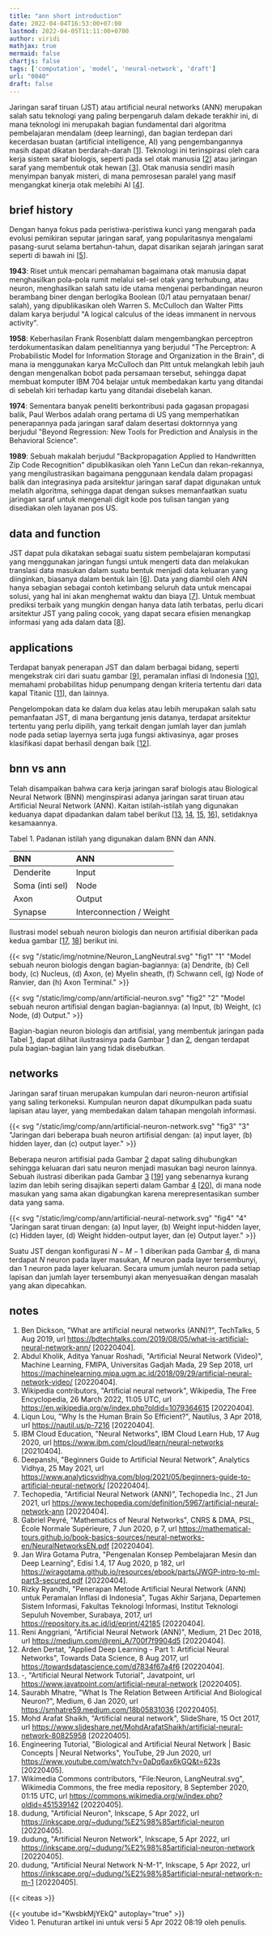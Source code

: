 ```yaml
---
title: "ann short introduction"
date: 2022-04-04T16:53:00+07:00
lastmod: 2022-04-05T11:11:00+0700
author: viridi
mathjax: true
mermaid: false
chartjs: false
tags: ['computation', 'model', 'neural-network', 'draft']
url: "0040"
draft: false
---
```

Jaringan saraf tiruan (JST) atau artificial neural networks (ANN) merupakan salah satu teknologi yang paling berpengaruh dalam dekade terakhir ini, di mana teknologi ini merupakah bagian fundamental dari algoritma pembelajaran mendalam (deep learning), dan bagian terdepan dari kecerdasan buatan (artificial intelligence, AI) yang pengembangannya masih dapat dikatan berdarah-darah [[1](#r01)]. Teknologi ini terinspirasi oleh cara kerja sistem saraf biologis, seperti pada sel otak manusia [[2](#r02)] atau jaringan saraf yang membentuk otak hewan [[3](#r03)]. Otak manusia sendiri masih menyimpan banyak misteri, di mana pemrosesan paralel yang masif mengangkat kinerja otak melebihi AI [[4](#r04)].


## brief history
Dengan hanya fokus pada peristiwa-peristiwa kunci yang mengarah pada evolusi pemikiran seputar jaringan saraf, yang popularitasnya mengalami pasang-surut selama bertahun-tahun, dapat disarikan sejarah jaringan sarat seperti di bawah ini [[5](#r05)].

**1943**: Riset untuk mencari pemahaman bagaimana otak manusia dapat menghasilkan pola-pola rumit melalui sel-sel otak yang terhubung, atau neuron, menghasilkan salah satu ide utama mengenai perbandingan neuron berambang biner dengan berlogika Boolean (0/1 atau pernyataan benar<wbr>/<wbr>salah), yang dipublikasikan oleh Warren S. McCulloch dan Walter Pitts dalam karya berjudul "A logical calculus of the ideas immanent in nervous activity".

**1958**: Keberhasilan Frank Rosenblatt dalam mengembangkan perceptron terdokumentasikan dalam penelitiannya yang berjudul "The Perceptron: A Probabilistic Model for Information Storage and Organization in the Brain", di mana ia menggunakan karya McCulloch dan Pitt untuk melangkah lebih jauh dengan mengenalkan bobot pada persamaan tersebut, sehingga dapat membuat komputer IBM 704 belajar untuk membedakan kartu yang ditandai di sebelah kiri terhadap kartu yang ditandai disebelah kanan.

**1974**: Sementara banyak peneliti berkontribusi pada gagasan propagasi balik, Paul Werbos adalah orang pertama di US yang memperhatikan penerapannya pada jaringan saraf dalam desertasi doktornnya yang berjudul "Beyond Regression: New Tools for Prediction and Analysis in the Behavioral Science".

**1989**: Sebuah makalah berjudul "Backpropagation Applied to Handwritten Zip Code Recognition" dipublikasikan oleh Yann LeCun dan rekan-rekannya, yang mengilustrasikan bagaimana penggunaan kendala dalam propagasi balik dan integrasinya pada arsitektur jaringan saraf dapat digunakan untuk melatih algoritma, sehingga dapat dengan sukses memanfaatkan suatu jaringan saraf untuk mengenali digit kode pos tulisan tangan yang disediakan oleh layanan pos US.


## data and function
JST dapat pula dikatakan sebagai suatu sistem pembelajaran komputasi yang menggunakan jaringan fungsi untuk mengerti data dan melakukan translasi data masukan dalam suatu bentuk menjadi data keluaran yang diinginkan, biasanya dalam bentuk lain [[6](#r06)]. Data yang diambil oleh ANN hanya sebagian sebagai contoh ketimbang seluruh data untuk mencapai solusi, yang hal ini akan menghemat waktu dan biaya [[7](#r07)]. Untuk membuat prediksi terbaik yang mungkin dengan hanya data latih terbatas, perlu dicari arsitektur JST yang paling cocok, yang dapat secara efisien menangkap informasi yang ada dalam data [[8](#r08)].


## applications
Terdapat banyak penerapan JST dan dalam berbagai bidang, seperti mengekstrak ciri dari suatu gambar [[9](#r09)], peramalan inflasi di Indonesia [[10](#r10)], memahami probabilitas hidup penumpang dengan kriteria tertentu dari data kapal Titanic [[11](#r11)], dan lainnya.

Pengelompokan data ke dalam dua kelas atau lebih merupakan salah satu pemanfaatan JST, di mana bergantung jenis datanya, terdapat arsitektur tertentu yang perlu dipilih, yang terkait dengan jumlah layer dan jumlah node pada setiap layernya serta juga fungsi aktivasinya, agar proses klasifikasi dapat berhasil dengan baik [[12](#r12)].


## bnn vs ann
Telah disampaikan bahwa cara kerja jaringan saraf biologis atau Biological Neural Network (BNN) menginspirasi adanya jaringan sarat tiruan atau Artificial Neural Network (ANN). Kaitan istilah-istilah yang digunakan keduanya dapat dipadankan dalam tabel berikut [[13](#r13), [14](#r14), [15](#r15), [16](#r16)], setidaknya kesamaannya.

Tabel <a name='tab1'>1</a>. Padanan istilah yang digunakan dalam BNN dan ANN.

BNN | ANN
:- | :-
Denderite | Input
Soma (inti sel) | Node
Axon | Output
Synapse | Interconnection / Weight

Ilustrasi model sebuah neuron biologis dan neuron artifisial diberikan pada kedua gambar [[17](#r17), [18](#r18)] berikut ini.

{{< svg "/static/img/notmine/Neuron_LangNeutral.svg" "fig1" "1" "Model sebuah neuron biologis dengan bagian-bagiannya: (a) Dendrite, (b) Cell body, (c) Nucleus, (d) Axon, (e) Myelin sheath, (f) Schwann cell, (g) Node of Ranvier, dan (h) Axon Terminal." >}}

{{< svg "/static/img/comp/ann/artificial-neuron.svg" "fig2" "2" "Model sebuah neuron artifisial dengan bagian-bagiannya: (a) Input, (b) Weight, (c) Node, (d) Output." >}}

Bagian-bagian neuron biologis dan artifisial, yang membentuk jaringan pada Tabel [1](#tab1), dapat dilihat ilustrasinya pada Gambar [1](#fig1) dan [2](#fig2), dengan terdapat pula bagian-bagian lain yang tidak disebutkan.


## networks
Jaringan saraf tiruan merupakan kumpulan dari neuron-neuron artifisial yang saling terkoneksi. Kumpulan neuron dapat dikumpulkan pada suatu lapisan atau layer, yang membedakan dalam tahapan mengolah informasi.

{{< svg "/static/img/comp/ann/artificial-neuron-network.svg" "fig3" "3" "Jaringan dari beberapa buah neuron artifisial dengan: (a) input layer, (b) hidden layer, dan (c) output layer." >}}

Beberapa neuron artifisial pada Gambar [2](#fig2) dapat saling dihubungkan sehingga keluaran dari satu neuron menjadi masukan bagi neuron lainnya. Sebuah ilustrasi diberikan pada Gambar [3](#fig3) [[19](#r19)] yang sebenarnya kurang lazim dan lebih sering disajikan seperti dalam Gambar [4](#fig4) [[20](#r20)], di mana node masukan yang sama akan digabungkan karena merepresentasikan sumber data yang sama.

{{< svg "/static/img/comp/ann/artificial-neural-network.svg" "fig4" "4" "Jaringan sarat tiruan dengan: (a) Input layer, (b) Weight input-hidden layer, (c) Hidden layer, (d) Weight hidden-output layer, dan (e) Output layer." >}}

Suatu JST dengan konfigurasi $N-M-1$ diberikan pada Gambar [4](#fig4), di mana terdapat $N$ neuron pada layer masukan, $M$ neuron pada layer tersembunyi, dan $1$ neuron pada layer keluaran. Secara umum jumlah neuron pada setiap lapisan dan jumlah layer tersembunyi akan menyesuaikan dengan masalah yang akan dipecahkan.


## notes
1. <a name='r01'></a>Ben Dickson, "What are artificial neural networks (ANN)?", TechTalks, 5 Aug 2019, url <https://bdtechtalks.com/2019/08/05/what-is-artificial-neural-network-ann/> [20220404].
2. <a name='r02'></a>Abdul Kholik, Aditya Yanuar Roshadi, "Artificial Neural Network (Video)", Machine Learning, FMIPA, Universitas Gadjah Mada, 29 Sep 2018, url <https://machinelearning.mipa.ugm.ac.id/2018/09/29/artificial-neural-network-video/> [20220404].
3. <a name='r03'></a>Wikipedia contributors, "Artificial neural network", Wikipedia, The Free Encyclopedia, 26 March 2022, 11:05 UTC, url <https://en.wikipedia.org/w/index.php?oldid=1079364615> [20220404].
4. <a name='r04'></a>Liqun Lou, "Why Is the Human Brain So Efficient?", Nautilus, 3 Apr 2018, url <https://nautil.us/p-7216> [20220404].
5. <a name='r05'></a>IBM Cloud Education, "Neural Networks", IBM Cloud Learn Hub, 17 Aug 2020, url <https://www.ibm.com/cloud/learn/neural-networks> [20210404].
6. <a name='r06'></a>Deepanshi, "Beginners Guide to Artificial Neural Network", Analytics Vidhya, 25 May 2021, url <https://www.analyticsvidhya.com/blog/2021/05/beginners-guide-to-artificial-neural-network/> [20220404].
7. <a name='r07'></a>Techopedia, "Artificial Neural Network (ANN)", Techopedia Inc., 21 Jun 2021, url <https://www.techopedia.com/definition/5967/artificial-neural-network-ann> [20220404].
8. <a name='r08'></a>Gabriel Peyré, "Mathematics of Neural Networks", CNRS & DMA, PSL, École Normale Supérieure, 7 Jun 2020, p 7, url <https://mathematical-tours.github.io/book-basics-sources/neural-networks-en/NeuralNetworksEN.pdf> [20220404].
9. <a name='r09'></a>Jan Wira Gotama Putra, "Pengenalan Konsep Pembelajaran Mesin dan Deep Learning", Edisi 1.4, 17 Aug 2020, p 182, url <https://wiragotama.github.io/resources/ebook/parts/JWGP-intro-to-ml-part3-secured.pdf> [20220404].
10. <a name='r10'></a>Rizky Ryandhi, "Penerapan Metode Artificial Neural Network (ANN) untuk Peramalan Inflasi di Indonesia", Tugas Akhir Sarjana, Departemen Sistem Informasi, Fakultas Teknologi Informasi, Institut Teknologi Sepuluh November, Surabaya, 2017, url <https://repository.its.ac.id/id/eprint/42185> [20220404].
11. <a name='r11'></a>Reni Anggriani, "Artificial Neural Network (ANN)", Medium, 21 Dec 2018, url <https://medium.com/@reni_A/700f7f9904d5> [20220404].
12. <a name='r12'></a>Arden Dertat, "Applied Deep Learning - Part 1: Artificial Neural Networks", Towards Data Science, 8 Aug 2017, url <https://towardsdatascience.com/d7834f67a4f6> [20220404].
13. <a name='r13'></a>-, "Artificial Neural Network Tutorial", Javatpoint, url <https://www.javatpoint.com/artificial-neural-network> [20220405].
14. <a name='r14'></a>Saurabh Mhatre, "What Is The Relation Between Artificial And Biological Neuron?", Medium, 6 Jan 2020, url <https://smhatre59.medium.com/18b05831036> [20220405].
15. <a name='r15'></a>Mohd Arafat Shaikh, "Artificial neural network", SlideShare, 15 Oct 2017, url <https://www.slideshare.net/MohdArafatShaikh/artificial-neural-network-80825958> [20220405].
16. <a name='r16'></a>Engineering Tutorial, "Biological and Artificial Neural Network | Basic Concepts | Neural Networks", YouTube, 29 Jun 2020, url <https://www.youtube.com/watch?v=0aDq6ax6kGQ&t=623s> [20220405].
17. <a name='r17'></a>Wikimedia Commons contributors, "File:Neuron, LangNeutral.svg", Wikimedia Commons, the free media repository, 8 September 2020, 01:15 UTC, url <https://commons.wikimedia.org/w/index.php?oldid=451539142> [20220405].
18. <a name='r18'></a>dudung, "Artificial Neuron", Inkscape, 5 Apr 2022, url <https://inkscape.org/~dudung/%E2%98%85artificial-neuron> [20220405].
19. <a name='r19'></a>dudung, "Artificial Neuron Network", Inkscape, 5 Apr 2022, url <https://inkscape.org/~dudung/%E2%98%85artificial-neuron-network> [20220405].
20. <a name='r20'></a>dudung, "Artificial Neural Network N-M-1", Inkscape, 5 Apr 2022, url <https://inkscape.org/~dudung/%E2%98%85artificial-neural-network-n-m-1> [20220405].

{{< citeas >}}

{{< youtube id="KwsbkMjYEkQ" autoplay="true" >}} \
Video <a name='vid1'>1</a>. Penuturan artikel ini untuk  versi 5 Apr 2022 08:19 oleh penulis.

